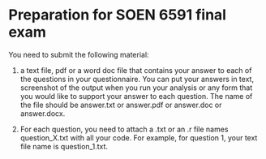 # Preparation for SOEN 6591 final exam

You need to submit the following material: 

1. a text file, pdf or a word doc file that contains your answer to each of the questions in your questionnaire. You can put your answers in text, screenshot of the output when you run your analysis or any form that you would like to support your answer to each question. The name of the file should be answer.txt or answer.pdf or answer.doc or answer.docx.

1. For each question, you need to attach a .txt or an .r file names question_X.txt with all your code. For example, for question 1, your text file name is question_1.txt.


